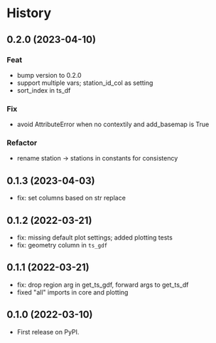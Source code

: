 # History

## 0.2.0 (2023-04-10)

### Feat

- bump version to 0.2.0
- support multiple vars; station_id_col as setting
- sort_index in ts_df

### Fix

- avoid AttributeError when no contextily and add_basemap is True

### Refactor

- rename station -> stations in constants for consistency

## 0.1.3 (2023-04-03)

- fix: set columns based on str replace

## 0.1.2 (2022-03-21)

- fix: missing default plot settings; added plotting tests
- fix: geometry column in `ts_gdf`

## 0.1.1 (2022-03-21)

- fix: drop region arg in get_ts_gdf, forward args to get_ts_df
- fixed "all" imports in core and plotting

## 0.1.0 (2022-03-10)

- First release on PyPI.
